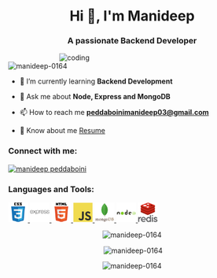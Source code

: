 
<h1 align="center">Hi 👋, I'm Manideep</h1>
<h3 align="center">A passionate Backend Developer</h3>
<img align="right" alt="coding" width="400" src="https://miro.medium.com/v2/resize:fit:828/0*7Q3yvSIv_t0ioJ-Z.gif" />

<p align="left"> <img src="https://komarev.com/ghpvc/?username=manideep-0164&label=Profile%20views&color=0e75b6&style=flat" alt="manideep-0164" /> </p>

- 🌱 I’m currently learning **Backend Development**

- 💬 Ask me about **Node, Express and MongoDB**

- 📫 How to reach me **peddaboinimanideep03@gmail.com**

- 📄 Know about me [Resume](https://drive.google.com/file/d/1vpGGLo8FT5XRJIjMDq2-eCIEdXV4jmAB/view?usp=share_link)

<h3 align="left">Connect with me:</h3>
<p align="left">
<a href="https://linkedin.com/in/manideep peddaboini" target="blank"><img align="center" src="https://raw.githubusercontent.com/rahuldkjain/github-profile-readme-generator/master/src/images/icons/Social/linked-in-alt.svg" alt="manideep peddaboini" height="30" width="40" /></a>
</p>

<h3 align="left">Languages and Tools:</h3>
<p align="left"> <a href="https://www.w3schools.com/css/" target="_blank" rel="noreferrer"> <img src="https://raw.githubusercontent.com/devicons/devicon/master/icons/css3/css3-original-wordmark.svg" alt="css3" width="40" height="40"/> </a> <a href="https://expressjs.com" target="_blank" rel="noreferrer"> <img src="https://raw.githubusercontent.com/devicons/devicon/master/icons/express/express-original-wordmark.svg" alt="express" width="40" height="40"/> </a> <a href="https://www.w3.org/html/" target="_blank" rel="noreferrer"> <img src="https://raw.githubusercontent.com/devicons/devicon/master/icons/html5/html5-original-wordmark.svg" alt="html5" width="40" height="40"/> </a> <a href="https://developer.mozilla.org/en-US/docs/Web/JavaScript" target="_blank" rel="noreferrer"> <img src="https://raw.githubusercontent.com/devicons/devicon/master/icons/javascript/javascript-original.svg" alt="javascript" width="40" height="40"/> </a> <a href="https://www.mongodb.com/" target="_blank" rel="noreferrer"> <img src="https://raw.githubusercontent.com/devicons/devicon/master/icons/mongodb/mongodb-original-wordmark.svg" alt="mongodb" width="40" height="40"/> </a> <a href="https://nodejs.org" target="_blank" rel="noreferrer"> <img src="https://raw.githubusercontent.com/devicons/devicon/master/icons/nodejs/nodejs-original-wordmark.svg" alt="nodejs" width="40" height="40"/> </a> <a href="https://redis.io" target="_blank" rel="noreferrer"> <img src="https://raw.githubusercontent.com/devicons/devicon/master/icons/redis/redis-original-wordmark.svg" alt="redis" width="40" height="40"/> </a> </p>

<p align="center" ><img src="https://github-readme-stats.vercel.app/api/top-langs?username=manideep-0164&show_icons=true&locale=en&layout=compact" alt="manideep-0164" /></p>

<p align="center">&nbsp;<img align="center" src="https://github-readme-stats.vercel.app/api?username=manideep-0164&show_icons=true&locale=en" alt="manideep-0164" /></p>

<p align="center"><img  src="https://github-readme-streak-stats.herokuapp.com/?user=manideep-0164&" alt="manideep-0164" /></p>
